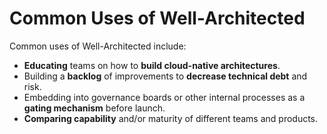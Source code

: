# Common Uses of Well-Architected
Common uses of Well-Architected include:
- **Educating** teams on how to **build cloud-native architectures**.
- Building a **backlog** of improvements to **decrease technical debt** and risk.
- Embedding into governance boards or other internal processes as a **gating mechanism** before launch.
- **Comparing capability** and/or maturity of different teams and products.
